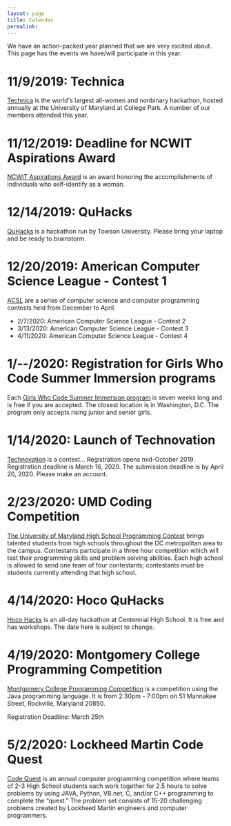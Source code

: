 ```yaml
---
layout: page
title: Calendar
permalink:
---
```

We have an action-packed year planned that we are very excited about. This page has the events we have/will participate in this year.

# 11/9/2019: Technica
[Technica](https://gotechnica.org) is the world's largest all-women and nonbinary hackathon, hosted annually at the University of Maryland at College Park. A number of our members attended this year.

# 11/12/2019: Deadline for NCWIT Aspirations Award
[NCWIT Aspirations Award](https://www.aspirations.org/frequently-asked-questions) is an award honoring the accomplishments of individuals who self-identify as a woman.

# 12/14/2019: QuHacks
[QuHacks](http://www.quhacks.tech) is a hackathon run by Towson University. Please bring your laptop and be ready to brainstorm.

# 12/20/2019: American Computer Science League - Contest 1
[ACSL](http://www.acsl.org) are a series of computer science and computer programming contests held from December to April.
* 2/7/2020: American Computer Science League - Contest 2
* 3/13/2020: American Computer Science League - Contest 3
* 4/11/2020: American Computer Science League - Contest 4

# 1/--/2020: Registration for Girls Who Code Summer Immersion programs
Each [Girls Who Code Summer Immersion program](https://girlswhocode.com/summer-immersion-programs/#) is seven weeks long and is free if you are accepted. The closest location is in Washington, D.C. The program only accepts rising junior and senior girls.

# 1/14/2020: Launch of Technovation
[Technovation](https://technovationchallenge.org) is a contest... Registration opens mid-October 2019. Registration deadline is March 16, 2020. The submission deadline is by April 20, 2020. Please make an account.

# 2/23/2020: UMD Coding Competition
[The University of Maryland High School Programming Contest](http://www.cs.umd.edu/Outreach/hsContest.shtml) brings talented students from high schools throughout the DC metropolitan area to the campus. Contestants participate in a three hour competition which will test their programming skills and problem solving abilities. Each high school is allowed to send one team of four contestants; contestants must be students currently attending that high school.

# 4/14/2020: Hoco QuHacks
[Hoco Hacks](http://thehocohacks.weebly.com) is an all-day hackathon at Centennial High School. It is free and has workshops. The date here is subject to change.

# 4/19/2020: Montgomery College Programming Competition
[Montgomery College Programming Competition](https://cms.montgomerycollege.edu/programmingcompetition/) is a competition using the Java programming language. It is from 2:30pm - 7:00pm on 51 Mannakee Street, Rockville, Maryland 20850.

Registration Deadline: March 25th

# 5/2/2020: Lockheed Martin Code Quest
[Code Quest](https://www.lockheedmartin.com/en-us/who-we-are/communities/codequest.html) is an annual computer programming competition where teams of 2-3 High School students each work together for 2.5 hours to solve problems by using JAVA, Python, VB.net, C, and/or C++ programming to complete the “quest.” The problem set consists of 15-20 challenging problems created by Lockheed Martin engineers and computer programmers.
